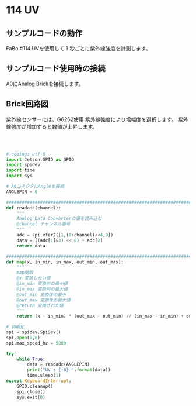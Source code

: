 # 114 UV


## サンプルコードの動作
FaBo #114 UVを使用して１秒ごとに紫外線強度を計測します。

## サンプルコード使用時の接続
A0にAnalog Brickを接続します。

## Brick回路図

紫外線センサーには、G6262使用
紫外線強度により増幅度を選択します。
紫外線強度が増加すると数値が上昇します。

<br>

```python

# coding: utf-8
import Jetson.GPIO as GPIO
import spidev
import time
import sys

# A0コネクタにAngleを接続
ANGLEPIN = 0

#######################################################################
def readadc(channel):
    """
    Analog Data Converterの値を読み込む
    @channel チャンネル番号
    """
    adc = spi.xfer2([1,(8+channel)<<4,0])
    data = ((adc[1]&3) << 8) + adc[2]
    return data

#######################################################################
def map(x, in_min, in_max, out_min, out_max):
    """
    map関数
    @x 変換したい値
    @in_min 変換前の最小値
    @in_max 変換前の最大値
    @out_min 変換後の最小
    @out_max 変換後の最大値
    @return 変換された値
    """
    return (x - in_min) * (out_max - out_min) // (in_max - in_min) + out_min

# 初期化
spi = spidev.SpiDev()
spi.open(0,0)
spi.max_speed_hz = 5000

try:
    while True:
        data = readadc(ANGLEPIN)
        print("UV : {:8} ".format(data))
        time.sleep(1)
except KeyboardInterrupt:
    GPIO.cleanup()
    spi.close()
    sys.exit(0)

```
